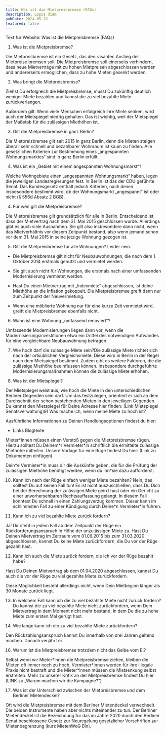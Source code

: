 ```yaml
---
title: Was ist die Mietpreisbremse (FAQs)
description: Lopus diem
pubDate: 2024-05-28
featured: false
---
```

Text für Website: Was ist die Mietpreisbremse (FAQs)

1) Was ist die Mietpreisbremse?

Die Mietpreisbremse ist ein Gesetz, das den rasanten Anstieg der Mietpreise bremsen soll. Die Mietpreisbremse soll einerseits verhindern, dass neue Mietverträge mit zu hohen Mietpreisen abgeschlossen werden und andererseits ermöglichen, dass zu hohe Mieten gesenkt werden.

2) Was bringt die Mietpreisbremse?

Ziehst Du erfolgreich die Mietpreisbremse, musst Du zukünftig deutlich weniger Miete bezahlen und kannst die zu viel bezahlte Miete zurückverlangen.

Außerdem gilt: Wenn viele Menschen erfolgreich ihre Miete senken, wird auch der Mietspiegel niedrig gehalten. Das ist wichtig, weil der Mietspiegel der Maßstab für die zulässigen Miethöhen ist.

3) Gilt die Mietpreisbremse in ganz Berlin?

Die Mietpreisbremse gilt seit 2015 in ganz Berlin, denn die Mieten steigen überall sehr schnell und bezahlbarer Wohnraum ist kaum zu finden. Alle gesetzlichen Kriterien zur Bestimmung eines „angespannten Wohnungsmarktes“ sind in ganz Berlin erfüllt.

4) Was ist ein „Gebiet mit einem angespannten Wohnungsmarkt“?

Welche Wohngebiete einen „angespannten Wohnungsmarkt“ haben, legen die jeweiligen Landesregierungen fest. In Berlin ist das der CDU geführte Senat. Das Bundesgesetz enthält jedoch Kriterien, nach denen insbesondere bestimmt wird, ob der Wohnungsmarkt „angespannt“ ist oder nicht (§ 556d Absatz 2 BGB).

4) Für wen gilt die Mietpreisbremse?

Die Mietpreisbremse gilt grundsätzlich für alle in Berlin. Entscheidend ist, dass der Mietvertrag nach dem 31. Mai 2015 geschlossen wurde. Allerdings gibt es auch viele Ausnahmen. Sie gilt also insbesondere dann nicht, wenn das Mietverhältnis vor diesem Zeitpunkt bestand, also wenn jemand schon vor dem 31. Mai 2015 in seine jetzige Wohnung gezogen ist.

5) Gilt die Mietpreisbremse für alle Wohnungen? Leider nein.

*   Die Mietpreisbremse gilt nicht für Neubauwohnungen, die nach dem 1. Oktober 2014 erstmals genutzt und vermietet werden.
    
*   Sie gilt auch nicht für Wohnungen, die erstmals nach einer umfassenden Modernisierung vermietet werden.
    
*   Hast Du einen Mietvertrag mit „Indexmiete“ abgeschlossen, ist deine Miethöhe an die Inflation gekoppelt. Die Mietpreisbremse greift dann nur zum Zeitpunkt der Neuvermietung.
    
*   Wenn eine möblierte Wohnung nur für eine kurze Zeit vermietet wird, greift die Mietpreisbremse ebenfalls nicht.
    

6) Wann ist eine Wohnung „umfassend renoviert“?

Umfassende Modernisierungen liegen dann vor, wenn die Modernisierungsinvestitionen etwa ein Drittel des notwendigen Aufwandes für eine vergleichbare Neubauwohnung betragen.

7) Wie hoch darf die zulässige Miete sein?Die zulässige Miete richtet sich nach der ortsüblichen Vergleichsmiete. Diese wird in Berlin in der Regel nach dem Mietspiegel bestimmt. Zudem gibt es weitere Faktoren, die die zulässige Miethöhe beeinflussen können. Insbesondere durchgeführte Modernisierungsmaßnahmen können die zulässige Miete erhöhen.

8) Was ist der Mietspiegel?

Der Mietspiegel weist aus, wie hoch die Miete in den unterschiedlichen Berliner Gegenden sein darf. Um das festzulegen, orientiert er sich an dem Durchschnitt der schon bestehenden Mieten in den jeweiligen Gegenden. Du kannst den Mietspiegel für Deine Adresse hier finden: (Link Mietspiegel Senatsverwaltung)9) Was mache ich, wenn meine Miete zu hoch ist?

Ausführliche Informationen zu Deinen Handlungsoptionen findest du hier:

*   Links Blogtexte
    

Mieter\*innen müssen einen Verstoß gegen die Mietpreisbremse rügen. Hierzu solltest Du Deinem\*r Vermieter\*in schriftlich die ermittelte zulässige Miethöhe mitteilen. Unsere Vorlage für eine Rüge findest Du hier: (Link zu Dokumenten einfügen)

Dein\*e Vermieter\*in muss dir die Auskünfte geben, die für die Prüfung der zulässigen Miethöhe benötigt werden, wenn du ihn\*sie dazu aufforderst.

10) Kann ich nach der Rüge einfach weniger Miete bezahlten? Nein, das solltest Du auf keinen Fall tun! Es ist nicht auszuschließen, dass Du Dich bei der Berechnung der zulässigen Miete geirrt hast oder ein Gericht zu einer unvorhersehbaren Rechtsauffassung gelangt. In diesem Fall könntest Du schnell in einen Zahlungsverzug kommen. Dieser kann im schlimmsten Fall zu einer Kündigung durch Deine\*n Vermieter\*in führen.

11) Kann ich zu viel bezahlte Miete zurück fordern?

Ja! Dir steht in jedem Fall ab dem Zeitpunkt der Rüge ein Rückforderungsanspruch in Höhe der unzulässigen Miete zu. Hast Du Deinen Mietvertrag im Zeitraum vom 01.06.2015 bis zum 31.03.2020 abgeschlossen, kannst Du keine Miete zurückfordern, die Du vor der Rüge gezahlt hast.

12) Kann ich auch die Miete zurück fordern, die ich vor der Rüge bezahlt habe?

Hast Du Deinen Mietvertrag ab dem 01.04.2020 abgeschlossen, kannst Du auch die vor der Rüge zu viel gezahlte Miete zurückfordern.

Diese Möglichkeit besteht allerdings nicht, wenn Dein Mietbeginn länger als 30 Monate zurück liegt.

13) In welchem Fall kann ich die zu viel bezahlte Miete nicht zurück fordern? Du kannst die zu viel bezahlte Miete nicht zurückfordern, wenn Dein Mietvertrag in dem Moment nicht mehr bestand, in dem Du die zu hohe Miete zum ersten Mal gerügt hast.

14) Wie lange kann ich die zu viel bezahlte Miete zurückfordern?

Den Rückzahlungsanspruch kannst Du innerhalb von drei Jahren geltend machen. Danach verjährt er.

16) Warum ist die Mietpreisbremse trotzdem nicht das Gelbe vom Ei?

Selbst wenn wir Mieter\*innen die Mietpreisbremse ziehen, bleiben die Mieten oft immer noch zu hoch, Vermieter\*innen werden für ihre illegale Praxis nicht bestraft und die Mieter\*innen müssen die Mietsenkung selbst erstreiten. Mehr zu unserer Kritik an der Mietpreisbremse findest Du hier (LINK zu „Warum machen wir die Kampagne?“)

17) Was ist der Unterschied zwischen der Mietpreisbremse und dem Berliner Mietendeckel?

Oft wird die Mietpreisbremse mit dem Berliner Mietendeckel verwechselt. Die beiden Instrumente haben aber nichts miteinander zu tun. Der Berliner Mietendeckel ist die Bezeichnung für das im Jahre 2020 durch den Berliner Senat beschlossene Gesetz zur Neuregelung gesetzlicher Vorschriften zur Mietenbegrenzung (kurz MietenWoG Bln).